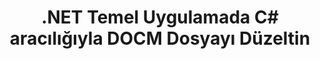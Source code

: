 ---
############################# Static ############################
layout: "autogen"
draft: false
path: "tr/redaction/net/text/docm"
otherformats: CSV DOC DOCX DOT DOTM DOTX PDF POT POTM PPS PPSM PPSX PPT PPTM PPTX RTF XLS XLSM XLSX XLT XLTM XLTX  

############################# Head ############################
head_title: "DOCM Dokümanlardaki Hassas Bilgileri .NET Core Aracılığıyla Çıkartın"
head_description: "Farklı biçimlerdeki belgeler için tam ifade veya normal ifade kullanarak metin redaksiyonu uygulayın"

############################# Header ############################
title: ".NET Temel Uygulamada C# aracılığıyla DOCM Dosyayı Düzeltin"
description: "Office ve OpenOffice Belgeleri, E-Tablolar ve Sunumların yanı sıra Windows, Linux ve macOS'ta DOCM'te Metin Arayın ve Değiştirin"

################### SubMenu/Download Button #####################
submenu:
    enable: true

############################# About ############################
about:
    enable: true
    title: ".NET API için Belge Redaksiyonu"
    content: |
        PDF, Word, Excel, PowerPoint belgelerinden ve resimlerinden hassas ve sınıflandırılmış bilgileri yeniden düzenlemek için, meta verileri değiştirme ve yorumları kaldırma yeteneği dahil, biçimden bağımsız tek bir arayüz. GroupDocs.Redaction for .NET aracıyla, metni yeniden düzenleyebilir ve düzeltilmiş belgeyi PDF içinde kaydedebilir, tüm sayfaları raster görüntülere dönüştürebilir veya daha fazla düzenleme için belgeyi orijinal biçiminde tutabilirsiniz.

############################# Steps ############################
steps:
    enable: true
    title_left: "C# aracılığıyla DOCM'ten Tam Metni Reddet"
    content_left: |
        [GroupDocs.Redaction](tr//redaction/net/), .NET geliştiricilerinin birkaç kolay adımda DOCM dosya düzenleme özelliği eklemesini kolaylaştırır.

        *   [Redactor](https://apireference.groupdocs.com/redaction/net/groupdocs.redaction/redactor) sınıfının bir örneğini oluşturun ve DOCM dosyasını yükleyin
        *   Metni bulmak ve değiştirmek için [ExactPhraseRedaction](https://apireference.groupdocs.com/redaction/net/groupdocs.redaction.redactions/exactphraseredaction) sınıfının bir örneğini oluşturun
        *   ExactPhraseRedaction nesnesiyle [Redactor.Apply](https://apireference.groupdocs.com/redaction/net/groupdocs.redaction/redactor/methods/apply/index) yöntemini çağırın
        
    title_right: "Redaksiyon API'sini Kullanmaya Başlayın"
    content_right: |
        Komut satırından "nuget install GroupDocs.Redaction"" olarak veya Visual Studio'nun Paket Yöneticisi Konsolu aracılığıyla "Install-Package GroupDocs.Redaction"" ile yükleyin. 
        Alternatif olarak, [downloads](https://downloads.groupdocs.com/redaction/net) adresinden bir ZIP dosyasındaki çevrimdışı MSI yükleyicisini veya DLL'leri edinin ve projenizde buna manuel olarak başvurun.  
        
    code: |
        ```cs
        using (Redactor redactor = new Redactor(@"sample.docm"))
        {
        	redactor.Apply(new ExactPhraseRedaction("John Doe", new ReplacementOptions("[personal]")));
        	redactor.Save();
        }
        ```

############################# Demos ############################
demos:
    enable: true
############################# About Formats ############################
about_formats:
    enable: true
############################# More Formats ############################
more_formats:
    enable: true

############################# Back to top ###############################
back_to_top:
    enable: true
---